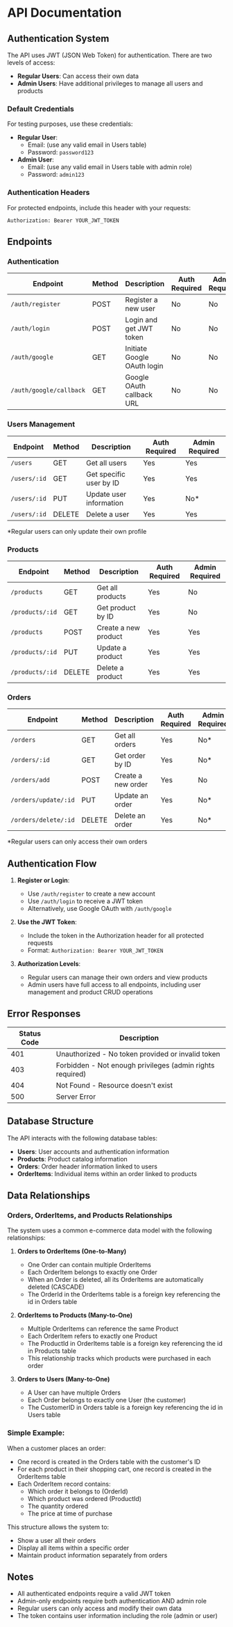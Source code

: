 # API Documentation

## Authentication System

The API uses JWT (JSON Web Token) for authentication. There are two levels of access:

- **Regular Users**: Can access their own data
- **Admin Users**: Have additional privileges to manage all users and products

### Default Credentials

For testing purposes, use these credentials:

- **Regular User**:
  - Email: (use any valid email in Users table)
  - Password: `password123`
- **Admin User**:
  - Email: (use any valid email in Users table with admin role)
  - Password: `admin123`

### Authentication Headers

For protected endpoints, include this header with your requests:

```
Authorization: Bearer YOUR_JWT_TOKEN
```

## Endpoints

### Authentication

| Endpoint                | Method | Description                 | Auth Required | Admin Required |
| ----------------------- | ------ | --------------------------- | ------------- | -------------- |
| `/auth/register`        | POST   | Register a new user         | No            | No             |
| `/auth/login`           | POST   | Login and get JWT token     | No            | No             |
| `/auth/google`          | GET    | Initiate Google OAuth login | No            | No             |
| `/auth/google/callback` | GET    | Google OAuth callback URL   | No            | No             |

### Users Management

| Endpoint     | Method | Description             | Auth Required | Admin Required |
| ------------ | ------ | ----------------------- | ------------- | -------------- |
| `/users`     | GET    | Get all users           | Yes           | Yes            |
| `/users/:id` | GET    | Get specific user by ID | Yes           | Yes            |
| `/users/:id` | PUT    | Update user information | Yes           | No\*           |
| `/users/:id` | DELETE | Delete a user           | Yes           | Yes            |

\*Regular users can only update their own profile

### Products

| Endpoint        | Method | Description          | Auth Required | Admin Required |
| --------------- | ------ | -------------------- | ------------- | -------------- |
| `/products`     | GET    | Get all products     | Yes           | No             |
| `/products/:id` | GET    | Get product by ID    | Yes           | No             |
| `/products`     | POST   | Create a new product | Yes           | Yes            |
| `/products/:id` | PUT    | Update a product     | Yes           | Yes            |
| `/products/:id` | DELETE | Delete a product     | Yes           | Yes            |

### Orders

| Endpoint             | Method | Description        | Auth Required | Admin Required |
| -------------------- | ------ | ------------------ | ------------- | -------------- |
| `/orders`            | GET    | Get all orders     | Yes           | No\*           |
| `/orders/:id`        | GET    | Get order by ID    | Yes           | No\*           |
| `/orders/add`        | POST   | Create a new order | Yes           | No             |
| `/orders/update/:id` | PUT    | Update an order    | Yes           | No\*           |
| `/orders/delete/:id` | DELETE | Delete an order    | Yes           | No\*           |

\*Regular users can only access their own orders

## Authentication Flow

1. **Register or Login**:

   - Use `/auth/register` to create a new account
   - Use `/auth/login` to receive a JWT token
   - Alternatively, use Google OAuth with `/auth/google`

2. **Use the JWT Token**:

   - Include the token in the Authorization header for all protected requests
   - Format: `Authorization: Bearer YOUR_JWT_TOKEN`

3. **Authorization Levels**:
   - Regular users can manage their own orders and view products
   - Admin users have full access to all endpoints, including user management and product CRUD operations

## Error Responses

| Status Code | Description                                               |
| ----------- | --------------------------------------------------------- |
| 401         | Unauthorized - No token provided or invalid token         |
| 403         | Forbidden - Not enough privileges (admin rights required) |
| 404         | Not Found - Resource doesn't exist                        |
| 500         | Server Error                                              |

## Database Structure

The API interacts with the following database tables:

- **Users**: User accounts and authentication information
- **Products**: Product catalog information
- **Orders**: Order header information linked to users
- **OrderItems**: Individual items within an order linked to products

## Data Relationships

### Orders, OrderItems, and Products Relationships

The system uses a common e-commerce data model with the following relationships:

1. **Orders to OrderItems (One-to-Many)**

   - One Order can contain multiple OrderItems
   - Each OrderItem belongs to exactly one Order
   - When an Order is deleted, all its OrderItems are automatically deleted (CASCADE)
   - The OrderId in the OrderItems table is a foreign key referencing the id in Orders table

2. **OrderItems to Products (Many-to-One)**

   - Multiple OrderItems can reference the same Product
   - Each OrderItem refers to exactly one Product
   - The ProductId in OrderItems table is a foreign key referencing the id in Products table
   - This relationship tracks which products were purchased in each order

3. **Orders to Users (Many-to-One)**
   - A User can have multiple Orders
   - Each Order belongs to exactly one User (the customer)
   - The CustomerID in Orders table is a foreign key referencing the id in Users table

### Simple Example:

When a customer places an order:

- One record is created in the Orders table with the customer's ID
- For each product in their shopping cart, one record is created in the OrderItems table
- Each OrderItem record contains:
  - Which order it belongs to (OrderId)
  - Which product was ordered (ProductId)
  - The quantity ordered
  - The price at time of purchase

This structure allows the system to:

- Show a user all their orders
- Display all items within a specific order
- Maintain product information separately from orders

## Notes

- All authenticated endpoints require a valid JWT token
- Admin-only endpoints require both authentication AND admin role
- Regular users can only access and modify their own data
- The token contains user information including the role (admin or user)
